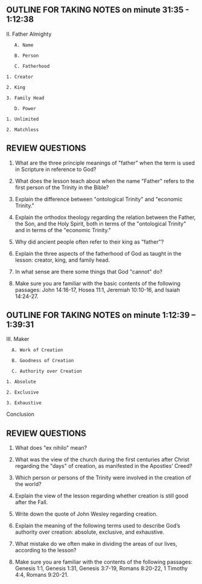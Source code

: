 ## OUTLINE FOR TAKING NOTES on minute 31:35 - 1:12:38

II. Father Almighty 

       A. Name 

       B. Person 

       C. Fatherhood 

  	1. Creator

  	2. King 

  	3. Family Head 

       D. Power

  	1. Unlimited 

  	2. Matchless 


## REVIEW QUESTIONS

1. What are the three principle meanings of "father" when the term is used in Scripture in reference to God?

2. What does the lesson teach about when the name "Father" refers to the first person of the Trinity in the Bible? 

3. Explain the difference between "ontological Trinity" and "economic Trinity." 

4. Explain the orthodox theology regarding the relation between the Father, the Son, and the Holy Spirit, both in terms of the "ontological Trinity" and in terms of the "economic Trinity."

5. Why did ancient people often refer to their king as "father"? 

6. Explain the three aspects of the fatherhood of God as taught in the lesson: creator, king, and family head. 

7. In what sense are there some things that God "cannot" do? 

8. Make sure you are familiar with the basic contents of the following passages: John 14:16-17, Hosea 11:1, Jeremiah 10:10-16, and Isaiah 14:24-27.



 
## OUTLINE FOR TAKING NOTES on minute 1:12:39 – 1:39:31 

III. Maker

      A. Work of Creation

      B. Goodness of Creation

      C. Authority over Creation 

  	1. Absolute 

  	2. Exclusive 

  	3. Exhaustive 

Conclusion 


## REVIEW QUESTIONS

1. What does "ex nihilo" mean?

2. What was the view of the church during the first centuries after Christ regarding the "days" of creation, as manifested in the Apostles’ Creed? 

3. Which person or persons of the Trinity were involved in the creation of the world?

4. Explain the view of the lesson regarding whether creation is still good after the Fall. 

5. Write down the quote of John Wesley regarding creation. 

6. Explain the meaning of the following terms used to describe God’s authority over creation: absolute, exclusive, and exhaustive.

7. What mistake do we often make in dividing the areas of our lives, according to the lesson?

8. Make sure you are familiar with the contents of the following passages: Genesis 1:1, Genesis 1:31, Genesis 3:7-19, Romans 8:20-22, 1 Timothy 4:4, Romans 9:20-21.



